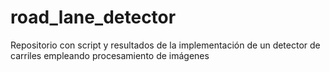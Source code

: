 # road_lane_detector
Repositorio con script y resultados de la implementación de un detector de carriles empleando procesamiento de imágenes
